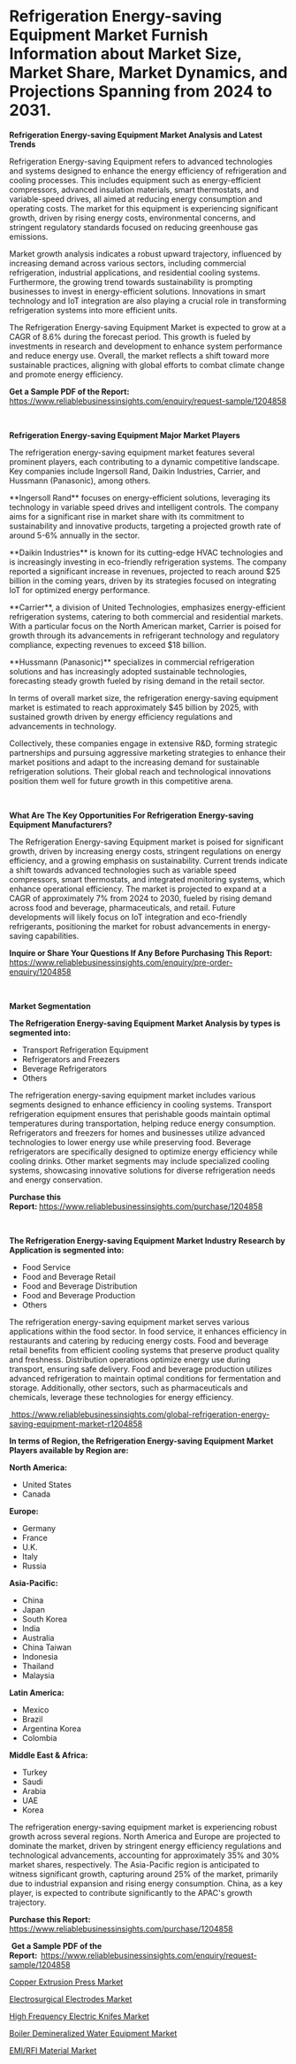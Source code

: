 <p><h1>Refrigeration Energy-saving Equipment Market Furnish Information about Market Size, Market Share, Market Dynamics, and Projections Spanning from 2024 to 2031.</h1></p><p><strong>Refrigeration Energy-saving Equipment Market Analysis and Latest Trends</strong></p>
<p><p>Refrigeration Energy-saving Equipment refers to advanced technologies and systems designed to enhance the energy efficiency of refrigeration and cooling processes. This includes equipment such as energy-efficient compressors, advanced insulation materials, smart thermostats, and variable-speed drives, all aimed at reducing energy consumption and operating costs. The market for this equipment is experiencing significant growth, driven by rising energy costs, environmental concerns, and stringent regulatory standards focused on reducing greenhouse gas emissions.</p><p>Market growth analysis indicates a robust upward trajectory, influenced by increasing demand across various sectors, including commercial refrigeration, industrial applications, and residential cooling systems. Furthermore, the growing trend towards sustainability is prompting businesses to invest in energy-efficient solutions. Innovations in smart technology and IoT integration are also playing a crucial role in transforming refrigeration systems into more efficient units.</p><p>The Refrigeration Energy-saving Equipment Market is expected to grow at a CAGR of 8.6% during the forecast period. This growth is fueled by investments in research and development to enhance system performance and reduce energy use. Overall, the market reflects a shift toward more sustainable practices, aligning with global efforts to combat climate change and promote energy efficiency.</p></p>
<p><strong>Get a Sample PDF of the Report:&nbsp;</strong> <a href="https://www.reliablebusinessinsights.com/enquiry/request-sample/1204858?utm_campaign=60&utm_medium=2&utm_source=Github&utm_content=ia&utm_term=16102024&utm_id=refrigeration-energy-saving-equipment">https://www.reliablebusinessinsights.com/enquiry/request-sample/1204858</a></p>
<p>&nbsp;</p>
<p><strong>Refrigeration Energy-saving Equipment Major Market Players</strong></p>
<p><p>The refrigeration energy-saving equipment market features several prominent players, each contributing to a dynamic competitive landscape. Key companies include Ingersoll Rand, Daikin Industries, Carrier, and Hussmann (Panasonic), among others. </p><p>**Ingersoll Rand** focuses on energy-efficient solutions, leveraging its technology in variable speed drives and intelligent controls. The company aims for a significant rise in market share with its commitment to sustainability and innovative products, targeting a projected growth rate of around 5-6% annually in the sector.</p><p>**Daikin Industries** is known for its cutting-edge HVAC technologies and is increasingly investing in eco-friendly refrigeration systems. The company reported a significant increase in revenues, projected to reach around $25 billion in the coming years, driven by its strategies focused on integrating IoT for optimized energy performance.</p><p>**Carrier**, a division of United Technologies, emphasizes energy-efficient refrigeration systems, catering to both commercial and residential markets. With a particular focus on the North American market, Carrier is poised for growth through its advancements in refrigerant technology and regulatory compliance, expecting revenues to exceed $18 billion.</p><p>**Hussmann (Panasonic)** specializes in commercial refrigeration solutions and has increasingly adopted sustainable technologies, forecasting steady growth fueled by rising demand in the retail sector.</p><p>In terms of overall market size, the refrigeration energy-saving equipment market is estimated to reach approximately $45 billion by 2025, with sustained growth driven by energy efficiency regulations and advancements in technology.</p><p>Collectively, these companies engage in extensive R&D, forming strategic partnerships and pursuing aggressive marketing strategies to enhance their market positions and adapt to the increasing demand for sustainable refrigeration solutions. Their global reach and technological innovations position them well for future growth in this competitive arena.</p></p>
<p>&nbsp;</p>
<p><strong>What Are The Key Opportunities For Refrigeration Energy-saving Equipment Manufacturers?</strong></p>
<p><p>The Refrigeration Energy-saving Equipment market is poised for significant growth, driven by increasing energy costs, stringent regulations on energy efficiency, and a growing emphasis on sustainability. Current trends indicate a shift towards advanced technologies such as variable speed compressors, smart thermostats, and integrated monitoring systems, which enhance operational efficiency. The market is projected to expand at a CAGR of approximately 7% from 2024 to 2030, fueled by rising demand across food and beverage, pharmaceuticals, and retail. Future developments will likely focus on IoT integration and eco-friendly refrigerants, positioning the market for robust advancements in energy-saving capabilities.</p></p>
<p><strong>Inquire or Share Your Questions If Any Before Purchasing This Report:</strong> <a href="https://www.reliablebusinessinsights.com/enquiry/pre-order-enquiry/1204858?utm_campaign=60&utm_medium=2&utm_source=Github&utm_content=ia&utm_term=16102024&utm_id=refrigeration-energy-saving-equipment">https://www.reliablebusinessinsights.com/enquiry/pre-order-enquiry/1204858</a></p>
<p>&nbsp;</p>
<p><strong>Market Segmentation</strong></p>
<p><strong>The Refrigeration Energy-saving Equipment Market Analysis by types is segmented into:</strong></p>
<p><ul><li>Transport Refrigeration Equipment</li><li>Refrigerators and Freezers</li><li>Beverage Refrigerators</li><li>Others</li></ul></p>
<p><p>The refrigeration energy-saving equipment market includes various segments designed to enhance efficiency in cooling systems. Transport refrigeration equipment ensures that perishable goods maintain optimal temperatures during transportation, helping reduce energy consumption. Refrigerators and freezers for homes and businesses utilize advanced technologies to lower energy use while preserving food. Beverage refrigerators are specifically designed to optimize energy efficiency while cooling drinks. Other market segments may include specialized cooling systems, showcasing innovative solutions for diverse refrigeration needs and energy conservation.</p></p>
<p><strong>Purchase this Report:&nbsp;</strong><a href="https://www.reliablebusinessinsights.com/purchase/1204858?utm_campaign=60&utm_medium=2&utm_source=Github&utm_content=ia&utm_term=16102024&utm_id=refrigeration-energy-saving-equipment">https://www.reliablebusinessinsights.com/purchase/1204858</a></p>
<p>&nbsp;</p>
<p><strong>The Refrigeration Energy-saving Equipment Market Industry Research by Application is segmented into:</strong></p>
<p><ul><li>Food Service</li><li>Food and Beverage Retail</li><li>Food and Beverage Distribution</li><li>Food and Beverage Production</li><li>Others</li></ul></p>
<p><p>The refrigeration energy-saving equipment market serves various applications within the food sector. In food service, it enhances efficiency in restaurants and catering by reducing energy costs. Food and beverage retail benefits from efficient cooling systems that preserve product quality and freshness. Distribution operations optimize energy use during transport, ensuring safe delivery. Food and beverage production utilizes advanced refrigeration to maintain optimal conditions for fermentation and storage. Additionally, other sectors, such as pharmaceuticals and chemicals, leverage these technologies for energy efficiency.</p></p>
<p><a href="https://www.reliablebusinessinsights.com/global-refrigeration-energy-saving-equipment-market-r1204858?utm_campaign=60&utm_medium=2&utm_source=Github&utm_content=ia&utm_term=16102024&utm_id=refrigeration-energy-saving-equipment">&nbsp;https://www.reliablebusinessinsights.com/global-refrigeration-energy-saving-equipment-market-r1204858</a></p>
<p><strong>In terms of Region, the Refrigeration Energy-saving Equipment Market Players available by Region are:</strong></p>
<p>
    <p> <strong> North America: </strong>
        <ul>
            <li>United States</li>
            <li>Canada</li>
        </ul>
        </p> 
    <p> <strong> Europe: </strong>
        <ul>
            <li>Germany</li>
            <li>France</li>
            <li>U.K.</li>
            <li>Italy</li>
            <li>Russia</li>
        </ul>
        </p> 
    <p> <strong> Asia-Pacific: </strong>
        <ul>
            <li>China</li>
            <li>Japan</li>
            <li>South Korea</li>
            <li>India</li>
            <li>Australia</li>
            <li>China Taiwan</li>
            <li>Indonesia</li>
            <li>Thailand</li>
            <li>Malaysia</li>
        </ul>
        </p> 
    <p> <strong> Latin America: </strong>
        <ul>
            <li>Mexico</li>
            <li>Brazil</li>
            <li>Argentina Korea</li>
            <li>Colombia</li>
        </ul>
        </p> 
    <p> <strong> Middle East & Africa: </strong>
        <ul>
            <li>Turkey</li>
            <li>Saudi</li>
            <li>Arabia</li>
            <li>UAE</li>
            <li>Korea</li>
        </ul>
    </p>
    </p>
<p><p>The refrigeration energy-saving equipment market is experiencing robust growth across several regions. North America and Europe are projected to dominate the market, driven by stringent energy efficiency regulations and technological advancements, accounting for approximately 35% and 30% market shares, respectively. The Asia-Pacific region is anticipated to witness significant growth, capturing around 25% of the market, primarily due to industrial expansion and rising energy consumption. China, as a key player, is expected to contribute significantly to the APAC's growth trajectory.</p></p>
<p><strong>Purchase this Report: </strong><a href="https://www.reliablebusinessinsights.com/purchase/1204858?utm_campaign=60&utm_medium=2&utm_source=Github&utm_content=ia&utm_term=16102024&utm_id=refrigeration-energy-saving-equipment">https://www.reliablebusinessinsights.com/purchase/1204858</a></p>
<p>&nbsp;<strong>Get a Sample PDF of the Report:&nbsp;&nbsp;</strong><a href="https://www.reliablebusinessinsights.com/enquiry/request-sample/1204858?utm_campaign=60&utm_medium=2&utm_source=Github&utm_content=ia&utm_term=16102024&utm_id=refrigeration-energy-saving-equipment">https://www.reliablebusinessinsights.com/enquiry/request-sample/1204858</a></p>
<p><strong></strong></p>
<p><p><a href="https://issuu.com/reportprime-2/docs/copper-extrusion-press-market-size-_c69bbe940dfa4b?utm_campaign=60&utm_medium=2&utm_source=Github&utm_content=ia&utm_term=16102024&utm_id=refrigeration-energy-saving-equipment">Copper Extrusion Press Market</a></p><p><a href="https://www.linkedin.com/pulse/charting-future-comprehensive-analysis-global-electrosurgical-gukvc?trk=public_post_embed_feed-article-content&utm_campaign=60&utm_medium=2&utm_source=Github&utm_content=ia&utm_term=16102024&utm_id=refrigeration-energy-saving-equipment">Electrosurgical Electrodes Market</a></p><p><a href="https://www.linkedin.com/pulse/high-frequency-electric-knifes-market-segmentation-in-depth-sjzxc?trk=public_post_embed_feed-article-content&utm_campaign=60&utm_medium=2&utm_source=Github&utm_content=ia&utm_term=16102024&utm_id=refrigeration-energy-saving-equipment">High Frequency Electric Knifes Market</a></p><p><a href="https://github.com/MelgarBasny/Market-Research-Report-List-1/blob/main/boiler-demineralized-water-equipment-market.md?utm_campaign=60&utm_medium=2&utm_source=Github&utm_content=ia&utm_term=16102024&utm_id=refrigeration-energy-saving-equipment">Boiler Demineralized Water Equipment Market</a></p><p><a href="https://github.com/MarilynDouglas476/Market-Research-Report-List-1/blob/main/emirfi-material-market.md?utm_campaign=60&utm_medium=2&utm_source=Github&utm_content=ia&utm_term=16102024&utm_id=refrigeration-energy-saving-equipment">EMI/RFI Material Market</a></p></p>